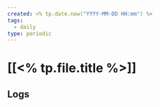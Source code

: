 ```yaml
---
created: <% tp.date.now("YYYY-MM-DD HH:mm") %>
tags:
  - daily
type: periodic
---
```

# [[<% tp.file.title %>]]

## Logs


